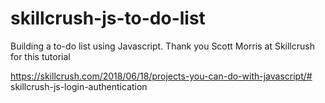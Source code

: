 # skillcrush-js-to-do-list


Building a to-do list using Javascript. Thank you Scott Morris at Skillcrush for this tutorial

https://skillcrush.com/2018/06/18/projects-you-can-do-with-javascript/# skillcrush-js-login-authentication
